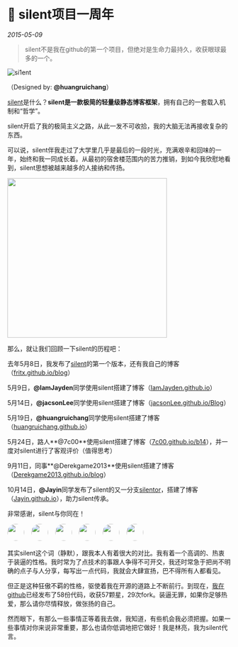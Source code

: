 # 🎉 silent项目一周年

*2015-05-09*

> silent不是我在github的第一个项目，但绝对是生命力最持久，收获眼球最多的一个。

![si1ent](../../../projects/silent/pic/si1ent.png)

（Designed by: **@huangruichang**）

[silent](.././../../projects/silent/)是什么？**silent是一款极简的轻量级静态博客框架**，拥有自己的一套载入机制和“哲学”。

silent开启了我的极简主义之路，从此一发不可收拾，我的大脑无法再接收复杂的东西。

可以说，silent伴我走过了大学里几乎是最后的一段时光，充满艰辛和回味的一年，始终和我一同成长着。从最初的宿舍楼范围内的苦力推销，到如今我欣慰地看到，silent思想被越来越多的人接纳和传扬。

<img src="../../../projects/silent/pic/Screenshot_from_2014-05-08_01-50-42.png" width="360">

那么，就让我们回顾一下silent的历程吧：

去年5月8日，我发布了[silent][1]的第一个版本，还有我自己的博客（[fritx.github.io/blog][3]）

5月9日，**@IamJayden**同学使用silent搭建了博客（[IamJayden.github.io][4]）

5月14日，**@jacsonLee**同学使用silent搭建了博客（[jacsonLee.github.io/Blog][5]）

5月19日，**@huangruichang**同学使用silent搭建了博客（[huangruichang.github.io][6]）

5月24日，路人**@7c00**使用silent搭建了博客（[7c00.github.io/b14][9]），并一度对silent进行了客观评价（值得思考）

9月11日，同事**@Derekgame2013**使用silent搭建了博客（[Derekgame2013.github.io/blog][7]）

10月14日，**@Jayin**同学发布了silent的又一分支[silentor][2]，搭建了博客（[Jayin.github.io][8]），助力silent传承。

非常感谢，silent与你同在！

<style>
.-avatar{
  width:38px;
  -webkit-border-radius:48px;
  -moz-border-radius:48px;
  -ms-border-radius:48px;
  -o-border-radius:48px;
  border-radius:48px;
  }
</style>
<img class="-avatar" src="jayden.png">
&nbsp;&nbsp;
<img class="-avatar" src="jacson.jpg">
&nbsp;&nbsp;
<img class="-avatar" src="chang.jpg">
&nbsp;&nbsp;
<img class="-avatar" src="todd.gif">
&nbsp;&nbsp;
<img class="-avatar" src="derek.jpg">
&nbsp;&nbsp;
<img class="-avatar" src="jayin.jpg">

其实silent这个词（静默），跟我本人有着很大的对比。我有着一个高调的、热衷于装逼的性格。我时常为了点技术的事跟人争得不可开交，我还时常急于把尚不明确的点子与人分享，每写出一点代码，我就会大肆宣扬，巴不得所有人都看见。

但正是这种狂傲不羁的性格，驱使着我在开源的道路上不断前行。到现在，[我在github][10]已经发布了58份代码，收获57颗星，29次fork。装逼无罪，如果你足够热爱，那么请你尽情释放，做张扬的自己。

然而眼下，有那么一些事情正等着我去做，我知道，有些机会我必须把握。如果一些事情对你来说非常重要，那么也请你低调地把它做好！我是林亮，我为silent代言。

[1]: https://github.com/fritx/silent
[2]: https://github.com/Meizhuo/silentor
[3]: https://fritx.github.io/blog/
[4]: https://IamJayden.github.io
[5]: https://jacsonLee.github.io/Blog/
[6]: https://huangruichang.github.io
[7]: https://Derekgame2013.github.io/blog/
[8]: https://Jayin.github.io
[9]: https://7c00.github.io/b14/
[10]: https://github.com/fritx
